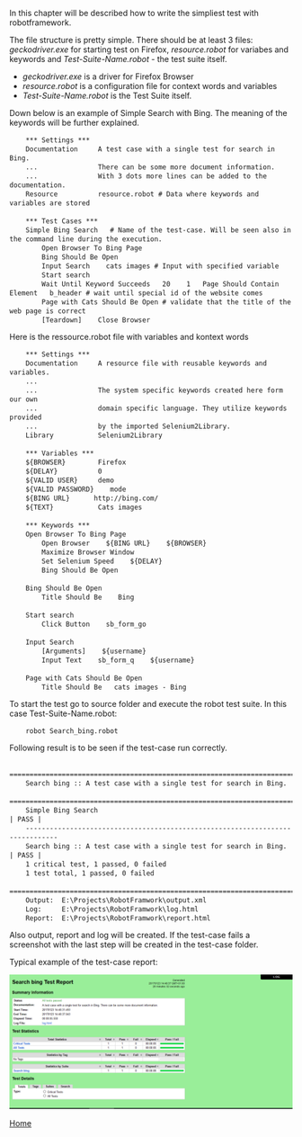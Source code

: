 In this chapter will be described how to write the simpliest test with robotframework.

The file structure is pretty simple. There should be at least 3 files: _geckodriver.exe_ for starting test on Firefox, _resource.robot_ for variabes and keywords and _Test-Suite-Name.robot_ - the test suite itself.

- _geckodriver.exe_ is a driver for Firefox Browser
- _resource.robot_ is a configuration file for context words and variables
- _Test-Suite-Name.robot_ is the Test Suite itself.

Down below is an example of Simple Search with Bing. The meaning of the keywords will be further explained.

        *** Settings ***
        Documentation     A test case with a single test for search in Bing.
        ...               There can be some more document information.
        ...               With 3 dots more lines can be added to the documentation.
        Resource          resource.robot # Data where keywords and variables are stored

        *** Test Cases ***
        Simple Bing Search   # Name of the test-case. Will be seen also in the command line during the execution.
            Open Browser To Bing Page
            Bing Should Be Open
            Input Search    cats images # Input with specified variable
            Start search
            Wait Until Keyword Succeeds   20    1   Page Should Contain Element   b_header # wait until special id of the website comes
            Page with Cats Should Be Open # validate that the title of the web page is correct
            [Teardown]    Close Browser

Here is the ressource.robot file with variables and kontext words

        *** Settings ***
        Documentation     A resource file with reusable keywords and variables.
        ...
        ...               The system specific keywords created here form our own
        ...               domain specific language. They utilize keywords provided
        ...               by the imported Selenium2Library.
        Library           Selenium2Library

        *** Variables ***
        ${BROWSER}        Firefox
        ${DELAY}          0
        ${VALID USER}     demo
        ${VALID PASSWORD}    mode
        ${BING URL}      http://bing.com/
        ${TEXT}           Cats images

        *** Keywords ***
        Open Browser To Bing Page
            Open Browser    ${BING URL}    ${BROWSER}
            Maximize Browser Window
            Set Selenium Speed    ${DELAY}
            Bing Should Be Open

        Bing Should Be Open
            Title Should Be    Bing

        Start search
            Click Button    sb_form_go

        Input Search
            [Arguments]    ${username}
            Input Text    sb_form_q    ${username}

        Page with Cats Should Be Open
            Title Should Be   cats images - Bing

To start the test go to source folder and execute the robot test suite. In this case Test-Suite-Name.robot:

        robot Search_bing.robot

Following result is to be seen if the test-case run correctly.

        ==============================================================================
        Search bing :: A test case with a single test for search in Bing.
        ==============================================================================
        Simple Bing Search                                                    | PASS |
        ------------------------------------------------------------------------------
        Search bing :: A test case with a single test for search in Bing.     | PASS |
        1 critical test, 1 passed, 0 failed
        1 test total, 1 passed, 0 failed
        ==============================================================================
        Output:  E:\Projects\RobotFramwork\output.xml
        Log:     E:\Projects\RobotFramwork\log.html
        Report:  E:\Projects\RobotFramwork\report.html

Also output, report and log will be created. If the test-case fails a screenshot with the last step will be created in the test-case folder.

Typical example of the test-case report:

![](/images/Report.png)

[Home](https://illuminatt.github.io)
